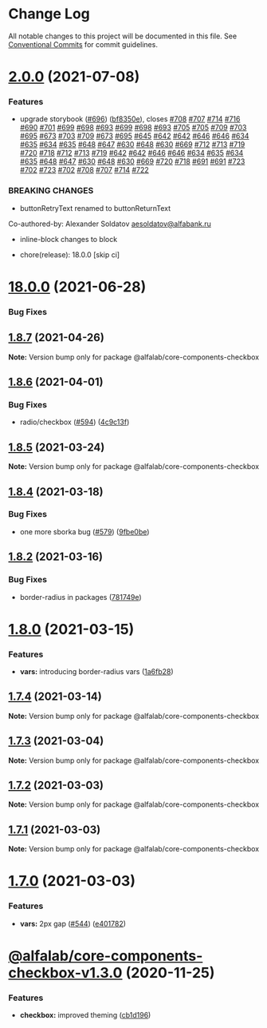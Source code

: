 # Change Log

All notable changes to this project will be documented in this file.
See [Conventional Commits](https://conventionalcommits.org) for commit guidelines.

# [2.0.0](https://github.com/alfa-laboratory/core-components/compare/@alfalab/core-components-checkbox@1.8.7...@alfalab/core-components-checkbox@2.0.0) (2021-07-08)


### Features

* upgrade storybook ([#696](https://github.com/alfa-laboratory/core-components/issues/696)) ([bf8350e](https://github.com/alfa-laboratory/core-components/commit/bf8350ebfd238b6c63ac30545ac32ca933f498d6)), closes [#708](https://github.com/alfa-laboratory/core-components/issues/708) [#707](https://github.com/alfa-laboratory/core-components/issues/707) [#714](https://github.com/alfa-laboratory/core-components/issues/714) [#716](https://github.com/alfa-laboratory/core-components/issues/716) [#690](https://github.com/alfa-laboratory/core-components/issues/690) [#701](https://github.com/alfa-laboratory/core-components/issues/701) [#699](https://github.com/alfa-laboratory/core-components/issues/699) [#698](https://github.com/alfa-laboratory/core-components/issues/698) [#693](https://github.com/alfa-laboratory/core-components/issues/693) [#699](https://github.com/alfa-laboratory/core-components/issues/699) [#698](https://github.com/alfa-laboratory/core-components/issues/698) [#693](https://github.com/alfa-laboratory/core-components/issues/693) [#705](https://github.com/alfa-laboratory/core-components/issues/705) [#705](https://github.com/alfa-laboratory/core-components/issues/705) [#709](https://github.com/alfa-laboratory/core-components/issues/709) [#703](https://github.com/alfa-laboratory/core-components/issues/703) [#695](https://github.com/alfa-laboratory/core-components/issues/695) [#673](https://github.com/alfa-laboratory/core-components/issues/673) [#703](https://github.com/alfa-laboratory/core-components/issues/703) [#709](https://github.com/alfa-laboratory/core-components/issues/709) [#673](https://github.com/alfa-laboratory/core-components/issues/673) [#695](https://github.com/alfa-laboratory/core-components/issues/695) [#645](https://github.com/alfa-laboratory/core-components/issues/645) [#642](https://github.com/alfa-laboratory/core-components/issues/642) [#642](https://github.com/alfa-laboratory/core-components/issues/642) [#646](https://github.com/alfa-laboratory/core-components/issues/646) [#646](https://github.com/alfa-laboratory/core-components/issues/646) [#634](https://github.com/alfa-laboratory/core-components/issues/634) [#635](https://github.com/alfa-laboratory/core-components/issues/635) [#634](https://github.com/alfa-laboratory/core-components/issues/634) [#635](https://github.com/alfa-laboratory/core-components/issues/635) [#648](https://github.com/alfa-laboratory/core-components/issues/648) [#647](https://github.com/alfa-laboratory/core-components/issues/647) [#630](https://github.com/alfa-laboratory/core-components/issues/630) [#648](https://github.com/alfa-laboratory/core-components/issues/648) [#630](https://github.com/alfa-laboratory/core-components/issues/630) [#669](https://github.com/alfa-laboratory/core-components/issues/669) [#712](https://github.com/alfa-laboratory/core-components/issues/712) [#713](https://github.com/alfa-laboratory/core-components/issues/713) [#719](https://github.com/alfa-laboratory/core-components/issues/719) [#720](https://github.com/alfa-laboratory/core-components/issues/720) [#718](https://github.com/alfa-laboratory/core-components/issues/718) [#712](https://github.com/alfa-laboratory/core-components/issues/712) [#713](https://github.com/alfa-laboratory/core-components/issues/713) [#719](https://github.com/alfa-laboratory/core-components/issues/719) [#642](https://github.com/alfa-laboratory/core-components/issues/642) [#642](https://github.com/alfa-laboratory/core-components/issues/642) [#646](https://github.com/alfa-laboratory/core-components/issues/646) [#646](https://github.com/alfa-laboratory/core-components/issues/646) [#634](https://github.com/alfa-laboratory/core-components/issues/634) [#635](https://github.com/alfa-laboratory/core-components/issues/635) [#634](https://github.com/alfa-laboratory/core-components/issues/634) [#635](https://github.com/alfa-laboratory/core-components/issues/635) [#648](https://github.com/alfa-laboratory/core-components/issues/648) [#647](https://github.com/alfa-laboratory/core-components/issues/647) [#630](https://github.com/alfa-laboratory/core-components/issues/630) [#648](https://github.com/alfa-laboratory/core-components/issues/648) [#630](https://github.com/alfa-laboratory/core-components/issues/630) [#669](https://github.com/alfa-laboratory/core-components/issues/669) [#720](https://github.com/alfa-laboratory/core-components/issues/720) [#718](https://github.com/alfa-laboratory/core-components/issues/718) [#691](https://github.com/alfa-laboratory/core-components/issues/691) [#691](https://github.com/alfa-laboratory/core-components/issues/691) [#723](https://github.com/alfa-laboratory/core-components/issues/723) [#702](https://github.com/alfa-laboratory/core-components/issues/702) [#723](https://github.com/alfa-laboratory/core-components/issues/723) [#702](https://github.com/alfa-laboratory/core-components/issues/702) [#708](https://github.com/alfa-laboratory/core-components/issues/708) [#707](https://github.com/alfa-laboratory/core-components/issues/707) [#714](https://github.com/alfa-laboratory/core-components/issues/714) [#722](https://github.com/alfa-laboratory/core-components/issues/722)


### BREAKING CHANGES

* buttonRetryText renamed to buttonReturnText

Co-authored-by: Alexander Soldatov <aesoldatov@alfabank.ru>
* inline-block changes to block

* chore(release): 18.0.0 [skip ci]

# [18.0.0](https://github.com/alfa-laboratory/core-components/compare/v17.6.0...v18.0.0) (2021-06-28)

### Bug Fixes





## [1.8.7](https://github.com/alfa-laboratory/core-components/compare/@alfalab/core-components-checkbox@1.8.6...@alfalab/core-components-checkbox@1.8.7) (2021-04-26)

**Note:** Version bump only for package @alfalab/core-components-checkbox





## [1.8.6](https://github.com/alfa-laboratory/core-components/compare/@alfalab/core-components-checkbox@1.8.5...@alfalab/core-components-checkbox@1.8.6) (2021-04-01)


### Bug Fixes

* radio/checkbox ([#594](https://github.com/alfa-laboratory/core-components/issues/594)) ([4c9c13f](https://github.com/alfa-laboratory/core-components/commit/4c9c13fdf4ab3db9a6b176aeaba529c9b23f971b))





## [1.8.5](https://github.com/alfa-laboratory/core-components/compare/@alfalab/core-components-checkbox@1.8.4...@alfalab/core-components-checkbox@1.8.5) (2021-03-24)

**Note:** Version bump only for package @alfalab/core-components-checkbox





## [1.8.4](https://github.com/alfa-laboratory/core-components/compare/@alfalab/core-components-checkbox@1.8.2...@alfalab/core-components-checkbox@1.8.4) (2021-03-18)


### Bug Fixes

* one more sborka bug ([#579](https://github.com/alfa-laboratory/core-components/issues/579)) ([9fbe0be](https://github.com/alfa-laboratory/core-components/commit/9fbe0beca56ec5971de78b3f6cda25305b260efc))





## [1.8.2](https://github.com/alfa-laboratory/core-components/compare/@alfalab/core-components-checkbox@1.8.0...@alfalab/core-components-checkbox@1.8.2) (2021-03-16)


### Bug Fixes

* border-radius in packages ([781749e](https://github.com/alfa-laboratory/core-components/commit/781749ef38aefd5a6707ac56d2e297dce9f3e073))





# [1.8.0](https://github.com/alfa-laboratory/core-components/compare/@alfalab/core-components-checkbox@1.7.4...@alfalab/core-components-checkbox@1.8.0) (2021-03-15)


### Features

* **vars:** introducing border-radius vars ([1a6fb28](https://github.com/alfa-laboratory/core-components/commit/1a6fb287bcfab50048c3a9100645b4dee8cd3395))





## [1.7.4](https://github.com/alfa-laboratory/core-components/compare/@alfalab/core-components-checkbox@1.7.3...@alfalab/core-components-checkbox@1.7.4) (2021-03-14)

**Note:** Version bump only for package @alfalab/core-components-checkbox





## [1.7.3](https://github.com/alfa-laboratory/core-components/compare/@alfalab/core-components-checkbox@1.7.2...@alfalab/core-components-checkbox@1.7.3) (2021-03-04)

**Note:** Version bump only for package @alfalab/core-components-checkbox





## [1.7.2](https://github.com/alfa-laboratory/core-components/compare/@alfalab/core-components-checkbox@1.7.1...@alfalab/core-components-checkbox@1.7.2) (2021-03-03)

**Note:** Version bump only for package @alfalab/core-components-checkbox





## [1.7.1](https://github.com/alfa-laboratory/core-components/compare/@alfalab/core-components-checkbox@1.7.0...@alfalab/core-components-checkbox@1.7.1) (2021-03-03)

**Note:** Version bump only for package @alfalab/core-components-checkbox





# [1.7.0](https://github.com/alfa-laboratory/core-components/compare/@alfalab/core-components-checkbox@1.6.0...@alfalab/core-components-checkbox@1.7.0) (2021-03-03)


### Features

* **vars:** 2px gap ([#544](https://github.com/alfa-laboratory/core-components/issues/544)) ([e401782](https://github.com/alfa-laboratory/core-components/commit/e40178290a02c45bd9ea23ab0deffabd74a69276))





# [@alfalab/core-components-checkbox-v1.3.0](https://github.com/alfa-laboratory/core-components/compare/@alfalab/core-components-checkbox@1.2.4...@alfalab/core-components-checkbox@1.3.0) (2020-11-25)


### Features

* **checkbox:** improved theming ([cb1d196](https://github.com/alfa-laboratory/core-components/commit/cb1d196ade34622d5b92fc0ec5c20af5f5e27d3c))
